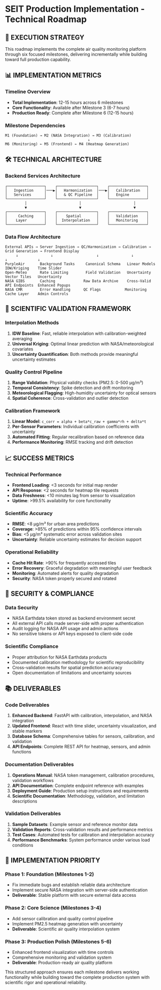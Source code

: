 # SEIT Production Implementation - Technical Roadmap

## 🚀 EXECUTION STRATEGY

This roadmap implements the complete air quality monitoring platform through six focused milestones, delivering incrementally while building toward full production capability.

## 📊 IMPLEMENTATION METRICS

### **Timeline Overview**
- **Total Implementation**: 12-15 hours across 6 milestones
- **Core Functionality**: Available after Milestone 3 (6-7 hours)
- **Production Ready**: Complete after Milestone 6 (12-15 hours)

### **Milestone Dependencies**
```
M1 (Foundation) → M2 (NASA Integration) → M3 (Calibration) 
                                      ↓
M6 (Monitoring) ← M5 (Frontend) ← M4 (Heatmap Generation)
```

## 🛠️ TECHNICAL ARCHITECTURE

### **Backend Services Architecture**
```
┌─────────────────┐    ┌──────────────────┐    ┌─────────────────┐
│   Ingestion     │───▶│   Harmonization  │───▶│   Calibration   │
│   Services      │    │   & QC Pipeline  │    │   Engine        │
└─────────────────┘    └──────────────────┘    └─────────────────┘
         │                        │                        │
         ▼                        ▼                        ▼
┌─────────────────┐    ┌──────────────────┐    ┌─────────────────┐
│     Caching     │    │    Spatial       │    │   Validation    │
│    Layer        │    │  Interpolation   │    │   Monitoring    │
└─────────────────┘    └──────────────────┘    └─────────────────┘
```

### **Data Flow Architecture**
```
External APIs → Server Ingestion → QC/Harmonization → Calibration → Grid Generation → Frontend Display
     ↓               ↓                    ↓               ↓              ↓              ↓
PurpleAir       Background Tasks     Canonical Schema   Linear Models   IDW/Kriging    Time Slider
Open-Meteo      Rate Limiting        Field Validation   Uncertainty     Vector Tiles   Uncertainty
NASA GIBS       Caching             Raw Data Archive    Cross-Valid     API Endpoints  Enhanced Popups
NASA CMR        Error Handling      QC Flags           Monitoring      Cache Layer    Admin Controls
```

## 🔬 SCIENTIFIC VALIDATION FRAMEWORK

### **Interpolation Methods**
1. **IDW Baseline**: Fast, reliable interpolation with calibration-weighted averaging
2. **Universal Kriging**: Optimal linear prediction with NASA/meteorological covariates
3. **Uncertainty Quantification**: Both methods provide meaningful uncertainty estimates

### **Quality Control Pipeline**
1. **Range Validation**: Physical validity checks (PM2.5: 0-500 μg/m³)
2. **Temporal Consistency**: Spike detection and drift monitoring
3. **Meteorological Flagging**: High-humidity uncertainty for optical sensors
4. **Spatial Coherence**: Cross-validation and outlier detection

### **Calibration Framework**
1. **Linear Model**: `c_corr = alpha + beta*c_raw + gamma*rh + delta*t`
2. **Per-Sensor Parameters**: Individual calibration coefficients with uncertainty
3. **Automated Fitting**: Regular recalibration based on reference data
4. **Performance Monitoring**: RMSE tracking and drift detection

## 📈 SUCCESS METRICS

### **Technical Performance**
- **Frontend Loading**: <3 seconds for initial map render
- **API Response**: <2 seconds for heatmap tile requests
- **Data Freshness**: <10 minutes lag from sensor to visualization
- **Uptime**: >99.5% availability for core functionality

### **Scientific Accuracy**
- **RMSE**: <8 μg/m³ for urban area predictions
- **Coverage**: >85% of predictions within 95% confidence intervals
- **Bias**: <5 μg/m³ systematic error across validation sites
- **Uncertainty**: Reliable uncertainty estimates for decision support

### **Operational Reliability**
- **Cache Hit Rate**: >90% for frequently accessed tiles
- **Error Recovery**: Graceful degradation with meaningful user feedback
- **Monitoring**: Automated alerts for quality degradation
- **Security**: NASA token properly secured and rotated

## 🔐 SECURITY & COMPLIANCE

### **Data Security**
- NASA Earthdata token stored as backend environment secret
- All external API calls made server-side with proper authentication
- Audit logging for NASA API usage and admin actions
- No sensitive tokens or API keys exposed to client-side code

### **Scientific Compliance**
- Proper attribution for NASA Earthdata products
- Documented calibration methodology for scientific reproducibility
- Cross-validation results for spatial prediction accuracy
- Open documentation of limitations and uncertainty sources

## 📚 DELIVERABLES

### **Code Deliverables**
1. **Enhanced Backend**: FastAPI with calibration, interpolation, and NASA integration
2. **Updated Frontend**: React with time slider, uncertainty visualization, and stable markers
3. **Database Schema**: Comprehensive tables for sensors, calibration, and validation
4. **API Endpoints**: Complete REST API for heatmap, sensors, and admin functions

### **Documentation Deliverables**
1. **Operations Manual**: NASA token management, calibration procedures, validation workflows
2. **API Documentation**: Complete endpoint reference with examples
3. **Deployment Guide**: Production setup instructions and requirements
4. **Scientific Documentation**: Methodology, validation, and limitation descriptions

### **Validation Deliverables**
1. **Sample Datasets**: Example sensor and reference monitor data
2. **Validation Reports**: Cross-validation results and performance metrics
3. **Test Cases**: Automated tests for calibration and interpolation accuracy
4. **Performance Benchmarks**: System performance under various load conditions

## 🎯 IMPLEMENTATION PRIORITY

### **Phase 1: Foundation (Milestones 1-2)**
- Fix immediate bugs and establish reliable data architecture
- Implement secure NASA integration with server-side authentication
- **Deliverable**: Stable platform with secure external data access

### **Phase 2: Core Science (Milestones 3-4)**
- Add sensor calibration and quality control pipeline
- Implement PM2.5 heatmap generation with uncertainty
- **Deliverable**: Scientific air quality interpolation system

### **Phase 3: Production Polish (Milestones 5-6)**
- Enhanced frontend visualization with time controls
- Comprehensive monitoring and validation system
- **Deliverable**: Production-ready air quality platform

This structured approach ensures each milestone delivers working functionality while building toward the complete production system with scientific rigor and operational reliability.
